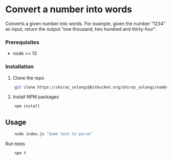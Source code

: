 # Convert a number into words #

Converts a given number into words. For example, given the number “1234” as input, return the output “one thousand, two hundred and thirty-four”.


### Prerequisites

* node >= 13


### Installation
 
1. Clone the repo

```sh
	git clone https://shiraz_solangi@bitbucket.org/shiraz_solangi/number-text-parser.git
```

2. Install NPM packages

```sh
	npm install
```

## Usage

```sh
	node index.js "Some text to parse"
```

Run tests

```sh
	npm t
```

